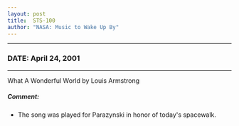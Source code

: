 ```yaml
---
layout: post
title:  STS-100
author: "NASA: Music to Wake Up By"
---
```


----
### DATE: April 24, 2001
----
What A Wonderful World by Louis Armstrong

##### Comment:
* The song was played for Parazynski in honor of today's spacewalk.
